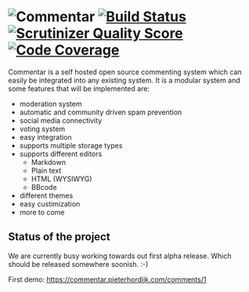 ![Commentar](http://i.imgur.com/CZtGVpx.gif) 
[![Build Status](https://travis-ci.org/Commentar/Commentar.png?branch=master)](https://travis-ci.org/Commentar/Commentar) [![Scrutinizer Quality Score](https://scrutinizer-ci.com/g/Commentar/Commentar/badges/quality-score.png?s=daa8f4827fcd6930dfd91e68fda836e495eab055)](https://scrutinizer-ci.com/g/Commentar/Commentar/) [![Code Coverage](https://scrutinizer-ci.com/g/Commentar/Commentar/badges/coverage.png?s=dfeb7b2ccea63ee40d71c3b043cb8822e374a5bf)](https://scrutinizer-ci.com/g/Commentar/Commentar/)
=

Commentar is a self hosted open source commenting system which can easily be integrated into any existing system. It is a modular system and some features that will be implemented are:

- moderation system
- automatic and community driven spam prevention
- social media connectivity
- voting system
- easy integration
- supports multiple storage types
- supports different editors
  - Markdown
  - Plain text
  - HTML (WYSIWYG)
  - BBcode
- different themes
- easy custimization
- more to come


Status of the project
-

We are currently busy working towards out first alpha release. Which should be released somewhere soonish. :-)

First demo: https://commentar.pieterhordijk.com/comments/1
